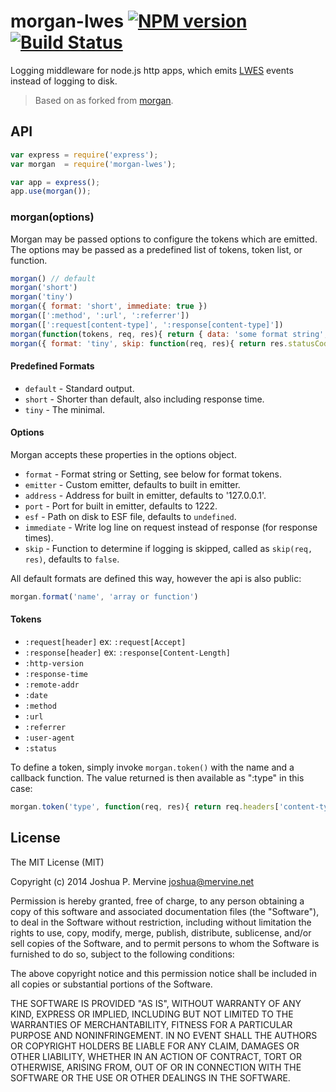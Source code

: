 # morgan-lwes [![NPM version](https://badge.fury.io/js/morgan-lwes.svg)](http://badge.fury.io/js/morgan-lwes) [![Build Status](https://travis-ci.org/jmervine/morgan-lwes.svg)](https://travis-ci.org/jmervine/morgan-lwes)

Logging middleware for node.js http apps, which emits [LWES](http://www.lwes.org) events instead of logging to disk.

> Based on as forked from [morgan](https://www.npmjs.org/package/morgan).

## API

```js
var express = require('express');
var morgan  = require('morgan-lwes');

var app = express();
app.use(morgan());
```

### morgan(options)

Morgan may be passed options to configure the tokens which are emitted. The options may be passed as a predefined list of tokens, token list, or function.

```js
morgan() // default
morgan('short')
morgan('tiny')
morgan({ format: 'short', immediate: true })
morgan([':method', ':url', ':referrer'])
morgan([':request[content-type]', ':response[content-type]'])
morgan(function(tokens, req, res){ return { data: 'some format string', status: res.statusCode } });
morgan({ format: 'tiny', skip: function(req, res){ return res.statusCode === 304; }});
```

#### Predefined Formats

- `default` - Standard output.
- `short` - Shorter than default, also including response time.
- `tiny` - The minimal.

#### Options

Morgan accepts these properties in the options object.

- `format`    - Format string or Setting, see below for format tokens.
- `emitter`   - Custom emitter, defaults to built in emitter.
- `address`   - Address for built in emitter, defaults to '127.0.0.1'.
- `port`      - Port for built in emitter, defaults to 1222.
- `esf`       - Path on disk to ESF file, defaults to `undefined`.
- `immediate` - Write log line on request instead of response (for response times).
- `skip`      - Function to determine if logging is skipped, called as `skip(req, res)`, defaults to `false`.

All default formats are defined this way, however the api is also public:
```js
morgan.format('name', 'array or function')
```

#### Tokens

- `:request[header]` ex: `:request[Accept]`
- `:response[header]` ex: `:response[Content-Length]`
- `:http-version`
- `:response-time`
- `:remote-addr`
- `:date`
- `:method`
- `:url`
- `:referrer`
- `:user-agent`
- `:status`

To define a token, simply invoke `morgan.token()` with the name and a callback function. The value returned is then available as ":type" in this case:
```js
morgan.token('type', function(req, res){ return req.headers['content-type']; })
```


## License

The MIT License (MIT)

Copyright (c) 2014 Joshua P. Mervine <joshua@mervine.net>

Permission is hereby granted, free of charge, to any person obtaining a copy of this software and associated documentation files (the "Software"), to deal in the Software without restriction, including without limitation the rights to use, copy, modify, merge, publish, distribute, sublicense, and/or sell copies of the Software, and to permit persons to whom the Software is furnished to do so, subject to the following conditions:

The above copyright notice and this permission notice shall be included in all copies or substantial portions of the Software.

THE SOFTWARE IS PROVIDED "AS IS", WITHOUT WARRANTY OF ANY KIND, EXPRESS OR IMPLIED, INCLUDING BUT NOT LIMITED TO THE WARRANTIES OF MERCHANTABILITY, FITNESS FOR A PARTICULAR PURPOSE AND NONINFRINGEMENT. IN NO EVENT SHALL THE AUTHORS OR COPYRIGHT HOLDERS BE LIABLE FOR ANY CLAIM, DAMAGES OR OTHER LIABILITY, WHETHER IN AN ACTION OF CONTRACT, TORT OR OTHERWISE, ARISING FROM, OUT OF OR IN CONNECTION WITH THE SOFTWARE OR THE USE OR OTHER DEALINGS IN THE SOFTWARE.
